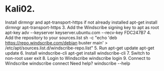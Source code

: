 # Kali02. 
Install dirmngr and apt-transport-https if not already installed
apt-get install dirmngr apt-transport-https
3. Add the Windscribe signing key to apt as root
apt-key adv --keyserver keyserver.ubuntu.com --recv-key FDC247B7
4. Add the repository to your sources.list
sh -c "echo 'deb https://repo.windscribe.com/debian buster main' > /etc/apt/sources.list.d/windscribe-repo.list"
5. Run apt-get update
apt-get update
6. Install windscribe-cli
apt-get install windscribe-cli
7. Switch to non-root user
exit
8. Login to Windscribe
windscribe login
9. Connect to Windscribe
windscribe connect
Need help?
windscribe --help
